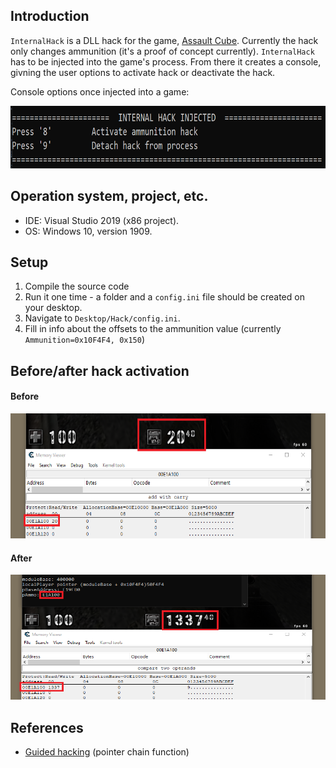 ## Introduction 

`InternalHack` is a DLL hack for the game, [Assault Cube](https://assault.cubers.net/). Currently the hack only changes ammunition (it's a proof of concept currently).
`InternalHack` has to be injected into the game's process. From there it creates a console, givning the user options to activate hack or deactivate the hack. 

Console options once injected into a game:

<img src="https://github.com/christianshub/InternalHack/blob/master/Snapshots/injected.png" height="100" width="600">


## Operation system, project, etc.

- IDE: Visual Studio 2019 (x86 project).
- OS: Windows 10, version 1909.

## Setup

1. Compile the source code
2. Run it one time - a folder and a `config.ini` file should be created on your desktop.
3. Navigate to `Desktop/Hack/config.ini`.
4. Fill in info about the offsets to the ammunition value (currently `Ammunition=0x10F4F4, 0x150`)

## Before/after hack activation

#### Before

<img src="https://github.com/christianshub/InternalHack/blob/master/Snapshots/BeforeHack.png" height="200" width="600">

#### After

<img src="https://github.com/christianshub/InternalHack/blob/master/Snapshots/AfterHack.png" height="200" width="600">


## References


- [Guided hacking](https://guidedhacking.com/threads/finddmaaddy-c-multilevel-pointer-function.6292/) (pointer chain function)
